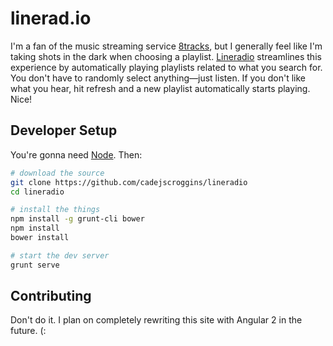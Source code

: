 # linerad.io

I'm a fan of the music streaming service [8tracks](https://8tracks.com/), but I generally feel like I'm taking shots in the dark when choosing a playlist. [Lineradio](https://linerad.io/) streamlines this experience by automatically playing playlists related to what you search for. You don't have to randomly select anything—just listen. If you don't like what you hear, hit refresh and a new playlist automatically starts playing. Nice!

## Developer Setup

You're gonna need [Node](https://nodejs.org/en/). Then:

```bash
# download the source
git clone https://github.com/cadejscroggins/lineradio
cd lineradio

# install the things
npm install -g grunt-cli bower
npm install
bower install

# start the dev server
grunt serve
```

## Contributing

Don't do it. I plan on completely rewriting this site with Angular 2 in the future. (:
